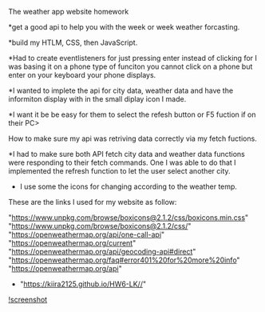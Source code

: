 The weather app website homework


*get a good api to help you with the week or week weather forcasting.

*build my HTLM, CSS, then JavaScript.

*Had to create eventlisteners for just pressing enter instead of clicking for I was basing it on a phone type of funciton
you cannot click on a phone but enter on your keyboard your phone displays.

*I wanted to implete the api for city data, weather data and have the informiton display with in the small diplay icon I made.

*I want it be be easy for them to select the refesh button or F5 fuction if on their PC>

How to make sure my api was retriving data correctly via my fetch fuctions.

*I had to make sure both API fetch city data and weather data functions were responding to their fetch commands.
One I was able to do that I implemented the refresh function to let the user select another city.

* I use some the icons for changing according to the weather temp.

These are the links I used for my website as follow:

"https://www.unpkg.com/browse/boxicons@2.1.2/css/boxicons.min.css"
"https://www.unpkg.com/browse/boxicons@2.1.2/css/"
"https://openweathermap.org/api/one-call-api"
"https://openweathermap.org/current"
"https://openweathermap.org/api/geocoding-api#direct"
"https://openweathermap.org/faq#error401%20for%20more%20info"
"https://openweathermap.org/api"


* "https://kiira2125.github.io/HW6-LK//"

[!screenshot](.//assest/Screenshot%202022-07-12%20191219.png)
